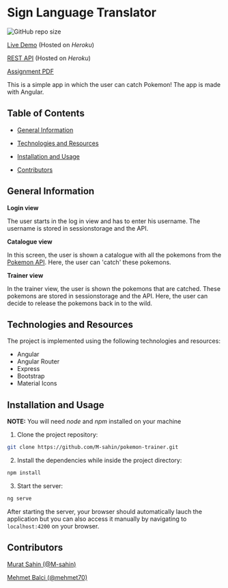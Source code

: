 # Sign Language Translator

![GitHub repo size](https://img.shields.io/github/repo-size/M-sahin/sign-language-translator)


[Live Demo](https://mm-sign-language-translator.herokuapp.com/) (Hosted on _Heroku_)

[REST API](https://mm-assignment-api.herokuapp.com/translations) (Hosted on _Heroku_)

[Assignment PDF](https://lms.noroff.no/pluginfile.php/184862/mod_assign/introattachment/0/Angular_Pokemon%20Trainer.pdf?forcedownload=1)

This is a simple app in which the user can catch Pokemon! The app is made with Angular.

## Table of Contents

- [General Information](#general-information)

- [Technologies and Resources](#technologies-and-resources)

- [Installation and Usage](#installation-and-usage)

- [Contributors](#contributors)

## General Information

**Login view**

The user starts in the log in view and has to enter his username. The username is stored in sessionstorage and the API.

**Catalogue view**

In this screen, the user is shown a catalogue with all the pokemons from the [Pokemon API](https://pokeapi.co/). Here, the user can 'catch' these pokemons.

**Trainer view**

In the trainer view, the user is shown the pokemons that are catched. These pokemons are stored in sessionstorage and the API. Here, the user can decide to release the pokemons back in to the wild. 

## Technologies and Resources

The project is implemented using the following technologies and resources:

- Angular
- Angular Router
- Express
- Bootstrap
- Material Icons

## Installation and Usage

**NOTE:** You will need _node_ and _npm_ installed on your machine

1. Clone the project repository:

```sh
git clone https://github.com/M-sahin/pokemon-trainer.git
```

2. Install the dependencies while inside the project directory:

```sh
npm install
```

3. Start the server:

```sh
ng serve
```

After starting the server, your browser should automatically lauch the application but you can also access it manually by navigating to `localhost:4200` on your browser.

## Contributors

[Murat Sahin (@M-sahin)](https://github.com/m-sahin)

[Mehmet Balci (@mehmet70)](https://github.com/mehmet70)
